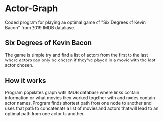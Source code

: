 # Actor-Graph
Coded program for playing an optimal game of "Six Degrees of Kevin Bacon" from 2019 IMDB database. 

## Six Degrees of Kevin Bacon
The game is simple try and find a list of actors from the first to the last where actors can only be chosen if they've played in a movie with the last actor chosen.

## How it works
Program populates graph with IMDB database where links contain information on what movies they worked together with and nodes contain actor names. Program finds shortest path from one node to another and uses that path to concatenate a list of movies and actors that will lead to an optimal path from one actor to another.
